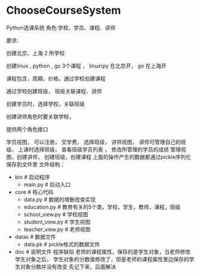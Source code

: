 # ChooseCourseSystem
Python选课系统
角色:学校、学员、课程、讲师

要求:

创建北京、上海 2 所学校

创建linux , python , go 3个课程 ， linux\py 在北京开， go 在上海开

课程包含，周期，价格，通过学校创建课程

通过学校创建班级， 班级关联课程、讲师

创建学员时，选择学校，关联班级

创建讲师角色时要关联学校，

提供两个角色接口

学员视图， 可以注册， 交学费， 选择班级，
讲师视图， 讲师可管理自己的班级， 上课时选择班级， 查看班级学员列表 ， 修改所管理的学员的成绩
管理视图，创建讲师， 创建班级，创建课程
上面的操作产生的数据都通过pickle序列化保存到文件里
文件结构：
- bin                  # 启动程序
    - main.py          # 启动入口
- core                 # 核心代码
    - data.py          # 数据的增删改查实现
    - education.py     # 教育有关的5个类，学校，学生，教师，课程，班级
    - school_view.py   # 学校视图
    - student_view.py  # 学生视图
    - teacher_view.py  # 老师视图
- datas                # 数据文件
    - data.pk          # pickle格式的数据文件
- doc                  # 说明文件
程序缺陷
老师的课程属性，保存的是学生对象，当老师修改学生对象之后， 学生对象的分数值修改了，但是老师的课程属性里边保存的学生对象分数并没有改变 先记下来，后面解决
